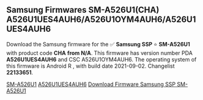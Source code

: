<h2>Samsung Firmwares SM-A526U1(CHA) A526U1UES4AUH6/A526U1OYM4AUH6/A526U1UES4AUH6</h2>
Download the Samsung firmware for the ✅ <strong>Samsung SSP </strong> ⭐ <strong>SM-A526U1</strong> with product code <strong>CHA</strong> <strong> from N/A</strong>. This firmware has version number PDA <strong>A526U1UES4AUH6</strong> and CSC A526U1OYM4AUH6. The operating system of this firmware is Android R , with build date 2021-09-02. Changelist <strong>22133651</strong>.


[SM-A526U1](https://samfirm.shop/samsung/model/SM-A526U1)
[A526U1UES4AUH6](https://samfirm.shop/samsung/pda/A526U1UES4AUH6)
[Download Firmware Samsung SSP SM-A526U1](https://samfirm.shop/samsung/firmware/451458)

